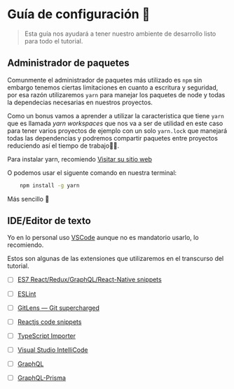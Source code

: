 # Guía de configuración 🧰

> Esta guía nos ayudará a tener nuestro ambiente de desarrollo listo para todo el tutorial.

## Administrador de paquetes

Comunmente el administrador de paquetes más utilizado es `npm` sin embargo tenemos ciertas limitaciones en cuanto a escritura y seguridad, por esa razón utilizaremos `yarn` para manejar los paquetes de node y todas la dependecias necesarias en nuestros proyectos.

Como un bonus vamos a aprender a utilizar la caracteristica que tiene `yarn` que es llamada _yarn workspaces_ que nos va a ser de utilidad en este caso para tener varios proyectos de ejemplo con un solo `yarn.lock` que manejará todas las dependencias y podremos compartir paquetes entre proyectos reduciendo así el tiempo de trabajo🐱‍🏍.

Para instalar yarn, recomiendo [Visitar su sitio web](https://yarnpkg.com/getting-started/install)

O podemos usar el siguente comando en nuestra terminal:

```bash
    npm install -g yarn
```

Más sencillo 🧐

## IDE/Editor de texto

Yo en lo personal uso [VSCode](https://code.visualstudio.com/) aunque no es mandatorio usarlo, lo recomiendo.

Estos son algunas de las extensiones que utilizaremos en el transcurso del tutorial.

- [ ] [ES7 React/Redux/GraphQL/React-Native snippets](https://marketplace.visualstudio.com/items?itemName=dsznajder.es7-react-js-snippets)

- [ ] [ESLint](https://marketplace.visualstudio.com/items?itemName=dbaeumer.vscode-eslint)

- [ ] [GitLens — Git supercharged](https://marketplace.visualstudio.com/items?itemName=eamodio.gitlens)

- [ ] [Reactjs code snippets](https://marketplace.visualstudio.com/items?itemName=xabikos.ReactSnippets)

- [ ] [TypeScript Importer](https://marketplace.visualstudio.com/items?itemName=pmneo.tsimporter)

- [ ] [Visual Studio IntelliCode](https://marketplace.visualstudio.com/items?itemName=VisualStudioExptTeam.vscodeintellicode)

- [ ] [GraphQL](https://marketplace.visualstudio.com/items?itemName=mquandalle.graphql)

- [ ] [GraphQL-Prisma](https://marketplace.visualstudio.com/items?itemName=Prisma.vscode-graphql)
